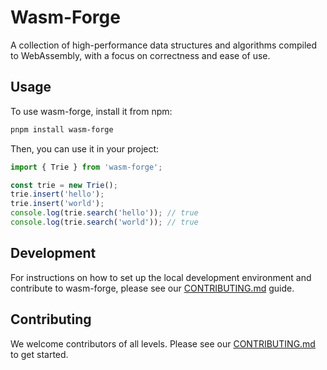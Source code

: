# Wasm-Forge

A collection of high-performance data structures and algorithms compiled to WebAssembly, with a focus on correctness and ease of use.

## Usage

To use wasm-forge, install it from npm:

```bash
pnpm install wasm-forge
```

Then, you can use it in your project:

```javascript
import { Trie } from 'wasm-forge';

const trie = new Trie();
trie.insert('hello');
trie.insert('world');
console.log(trie.search('hello')); // true
console.log(trie.search('world')); // true
```

## Development

For instructions on how to set up the local development environment and contribute to wasm-forge, please see our [CONTRIBUTING.md](CONTRIBUTING.md) guide.


## Contributing

We welcome contributors of all levels. Please see our [CONTRIBUTING.md](CONTRIBUTING.md) to get started.
